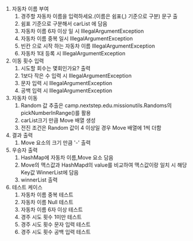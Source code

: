 1. 자동차 이름 부여
   1) 경주할 자동차 이름을 입력하세요.(이름은 쉼표(,) 기준으로 구분) 문구 출 
   2) 쉼표 기준으로 구분해서 carList 에 담음
   3) 자동차 이름 6자 이상 일 시 IllegalArgumentException
   4) 자동차 이름 중복 일시 IllegalArgumentException
   5) 빈칸 으로 시작 하는 자동차 이름 IllegalArgumentException
   6) 자동차 1대 등록 시 IllegalArgumentException
2. 이동 횟수 입력
   1) 시도할 회수는 몇회인가요? 출력
   2) 1보다 작은 수 입력 시 IllegalArgumentException
   3) 문자 입력 시 IllegalArgumentException
   4) 공백 입력 시 IllegalArgumentException
3. 자동차 이동
   1) Random 값 추출은 camp.nextstep.edu.missionutils.Randoms의 pickNumberInRange()를 활용
   2) carList크기 만큼 Move 배열 생성
   3) 전진 조건은 Random 값이 4 이상일 경우 Move 배열에 1씩 더함
4. 결과 출력
   1) Move 요소의 크기 만큼 '-' 출력
5. 우승자 출력
   1) HashMap에 자동차 이름,Move 요소 담음
   2) Move의 맥스값과 HashMapd의 value를 비교하여 맥스값이랑 일치 시 해당 Key값 WinnerList에 담음
   3) winnerList 출력 
6. 테스트 케이스
   1) 자동차 이름 중복 테스트
   2) 자동차 이름 Null 테스트
   3) 자동차 이름 6자 이상 테스트
   4) 경주 시도 횟수 1미만 테스트
   5) 경주 시도 횟수 문자 입력 테스트
   6) 경주 시도 횟수 공백 입력 테스트
   